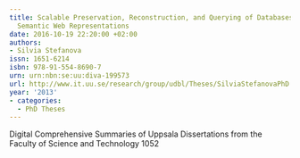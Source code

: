 ```yaml
---
title: Scalable Preservation, Reconstruction, and Querying of Databases in terms of
  Semantic Web Representations
date: 2016-10-19 22:20:00 +02:00
authors:
- Silvia Stefanova
issn: 1651-6214
isbn: 978-91-554-8690-7
urn: urn:nbn:se:uu:diva-199573
url: http://www.it.uu.se/research/group/udbl/Theses/SilviaStefanovaPhD.pdf
year: '2013'
- categories:
  - PhD Theses
---
```


Digital Comprehensive Summaries of Uppsala Dissertations from the Faculty of Science and Technology 1052
